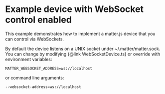 # Example device with WebSocket control enabled

This example demonstrates how to implement a matter.js device that you can control via WebSockets.

By default the device listens on a UNIX socket under ~/.matter/matter.sock.  You can change by modifying {@link
WebSocketDevice.ts} or override with environment variables:

    MATTER_WEBSOCKET_ADDRESS=ws://localhost

or command line arguments:

    --websocket-address=ws://localhost
